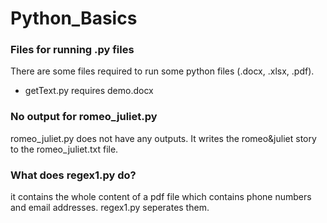 # Python_Basics

### Files for running .py files
There are some files required to run some python files (.docx, .xlsx, .pdf).  
* getText.py requires demo.docx

### No output for romeo_juliet.py
romeo_juliet.py does not have any outputs. It writes the romeo&juliet story to the romeo_juliet.txt file.

### What does regex1.py do?
it contains the whole content of a pdf file which contains phone numbers and email addresses. regex1.py seperates them.
